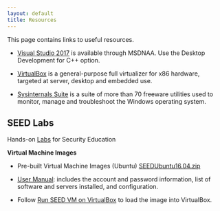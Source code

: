```yaml
---
layout: default
title: Resources
---
```


This page contains links to useful resources.

-   [Visual Studio 2017](https://e5.onthehub.com/WebStore/ProductsByMajorVersionList.aspx?cmi_cs=1&cmi_mnuMain=bdba23cf-e05e-e011-971f-0030487d8897&ws=c1ca0b0c-0f62-e511-9410-b8ca3a5db7a1&vsro=8) is available through MSDNAA. Use the Desktop Development for C++ option.

- [VirtualBox](https://www.virtualbox.org/wiki/Downloads) is a general-purpose full virtualizer for x86 hardware, targeted at server, desktop and embedded use.

- [Sysinternals Suite](https://docs.microsoft.com/en-us/sysinternals/) is a suite of more than 70 freeware utilities used to monitor, manage and troubleshoot the Windows operating system.

SEED Labs
----------------------------------
Hands-on [Labs](http://www.cis.syr.edu/~wedu/seed/Labs_16.04/) for Security Education 

**Virtual Machine Images**

- Pre-built Virtual Machine Images (Ubuntu) [SEEDUbuntu16.04.zip](https://drive.google.com/file/d/1HxdUhq-J_-_QKyjngpH9m6Kmuvy0_68a/view?usp=sharing)

- [User Manual](http://www.cis.syr.edu/~wedu/seed/Documentation/Ubuntu16_04_VM/Ubuntu16_04_VM_Manual.pdf): includes the account and password information, list of software and servers installed, and configuration.

- Follow [Run SEED VM on VirtualBox](http://www.cis.syr.edu/~wedu/seed/Labs_16.04/Documents/SEEDVM_VirtualBoxManual.pdf) to load the image into VirtualBox.
